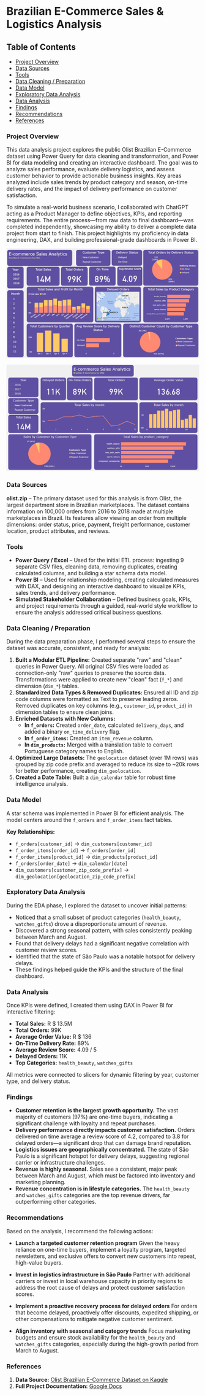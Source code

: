 # Brazilian E-Commerce Sales & Logistics Analysis

## Table of Contents

- [Project Overview](#project-overview)
- [Data Sources](#data-sources)
- [Tools](#tools)
- [Data Cleaning / Preparation](#data-cleaning--preparation)
- [Data Model](#data-model)
- [Exploratory Data Analysis](#exploratory-data-analysis)
- [Data Analysis](#data-analysis)
- [Findings](#findings)
- [Recommendations](#recommendations)
- [References](#references)

### Project Overview
This data analysis project explores the public Olist Brazilian E-Commerce dataset using Power Query for data cleaning and transformation, and Power BI for data modeling and creating an interactive dashboard. The goal was to analyze sales performance, evaluate delivery logistics, and assess customer behavior to provide actionable business insights. Key areas analyzed include sales trends by product category and season, on-time delivery rates, and the impact of delivery performance on customer satisfaction.

To simulate a real-world business scenario, I collaborated with ChatGPT acting as a Product Manager to define objectives, KPIs, and reporting requirements. The entire process—from raw data to final dashboard—was completed independently, showcasing my ability to deliver a complete data project from start to finish. This project highlights my proficiency in data engineering, DAX, and building professional-grade dashboards in Power BI.

![Dashboard](Delivery_Dashboard.JPG)

![Dashboard](Sales_Dashboard.JPG)

### Data Sources
**olist.zip** – The primary dataset used for this analysis is from Olist, the largest department store in Brazilian marketplaces. The dataset contains information on 100,000 orders from 2016 to 2018 made at multiple marketplaces in Brazil. Its features allow viewing an order from multiple dimensions: order status, price, payment, freight performance, customer location, product attributes, and reviews.

### Tools
- **Power Query / Excel** – Used for the initial ETL process: ingesting 9 separate CSV files, cleaning data, removing duplicates, creating calculated columns, and building a star schema data model.
- **Power BI** – Used for relationship modeling, creating calculated measures with DAX, and designing an interactive dashboard to visualize KPIs, sales trends, and delivery performance.
- **Simulated Stakeholder Collaboration** – Defined business goals, KPIs, and project requirements through a guided, real-world style workflow to ensure the analysis addressed critical business questions.

### Data Cleaning / Preparation

During the data preparation phase, I performed several steps to ensure the dataset was accurate, consistent, and ready for analysis:

1.  **Built a Modular ETL Pipeline:** Created separate "raw" and "clean" queries in Power Query. All original CSV files were loaded as connection-only "raw" queries to preserve the source data. Transformations were applied to create new "clean" fact (`f_*`) and dimension (`dim_*`) tables.
2.  **Standardized Data Types & Removed Duplicates:** Ensured all ID and zip code columns were formatted as Text to preserve leading zeros. Removed duplicates on key columns (e.g., `customer_id`, `product_id`) in dimension tables to ensure clean joins.
3.  **Enriched Datasets with New Columns:**
    -   **In `f_orders`:** Created `order_date`, calculated `delivery_days`, and added a binary `on_time_delivery` flag.
    -   **In `f_order_items`:** Created an `item_revenue` column.
    -   **In `dim_products`:** Merged with a translation table to convert Portuguese category names to English.
4.  **Optimized Large Datasets:** The `geolocation` dataset (over 1M rows) was grouped by zip code prefix and averaged to reduce its size to ~20k rows for better performance, creating `dim_geolocation`.
5.  **Created a Date Table:** Built a `dim_calendar` table for robust time intelligence analysis.

### Data Model
A star schema was implemented in Power BI for efficient analysis. The model centers around the `f_orders` and `f_order_items` fact tables.

**Key Relationships:**
- `f_orders[customer_id]` → `dim_customers[customer_id]`
- `f_order_items[order_id]` → `f_orders[order_id]`
- `f_order_items[product_id]` → `dim_products[product_id]`
- `f_orders[order_date]` → `dim_calendar[date]`
- `dim_customers[customer_zip_code_prefix]` → `dim_geolocation[geolocation_zip_code_prefix]`

*<!-- You can upload a screenshot of your model view here -->*

### Exploratory Data Analysis

During the EDA phase, I explored the dataset to uncover initial patterns:

-   Noticed that a small subset of product categories (`health_beauty`, `watches_gifts`) drove a disproportionate amount of revenue.
-   Discovered a strong seasonal pattern, with sales consistently peaking between March and August.
-   Found that delivery delays had a significant negative correlation with customer review scores.
-   Identified that the state of São Paulo was a notable hotspot for delivery delays.
-   These findings helped guide the KPIs and the structure of the final dashboard.

### Data Analysis

Once KPIs were defined, I created them using DAX in Power BI for interactive filtering:

-   **Total Sales:** R $ 13.5M
-   **Total Orders:** 99K
-   **Average Order Value:** R $ 136
-   **On-Time Delivery Rate:** 89%
-   **Average Review Score:** 4.09 / 5
-   **Delayed Orders:** 11K
-   **Top Categories:** `health_beauty`, `watches_gifts`

All metrics were connected to slicers for dynamic filtering by year, customer type, and delivery status.

### Findings

-   **Customer retention is the largest growth opportunity.** The vast majority of customers (97%) are one-time buyers, indicating a significant challenge with loyalty and repeat purchases.
-   **Delivery performance directly impacts customer satisfaction.** Orders delivered on time average a review score of 4.2, compared to 3.8 for delayed orders—a significant drop that can damage brand reputation.
-   **Logistics issues are geographically concentrated.** The state of São Paulo is a significant hotspot for delivery delays, suggesting regional carrier or infrastructure challenges.
-   **Revenue is highly seasonal.** Sales see a consistent, major peak between March and August, which must be factored into inventory and marketing planning.
-   **Revenue concentration is in lifestyle categories.** The `health_beauty` and `watches_gifts` categories are the top revenue drivers, far outperforming other categories.

### Recommendations
Based on the analysis, I recommend the following actions:

-   **Launch a targeted customer retention program**
    Given the heavy reliance on one-time buyers, implement a loyalty program, targeted newsletters, and exclusive offers to convert new customers into repeat, high-value buyers.

-   **Invest in logistics infrastructure in São Paulo**
    Partner with additional carriers or invest in local warehouse capacity in priority regions to address the root cause of delays and protect customer satisfaction scores.

-   **Implement a proactive recovery process for delayed orders**
    For orders that become delayed, proactively offer discounts, expedited shipping, or other compensations to mitigate negative customer sentiment.

-   **Align inventory with seasonal and category trends**
    Focus marketing budgets and ensure stock availability for the `health_beauty` and `watches_gifts` categories, especially during the high-growth period from March to August.

### References
1.  **Data Source:** [Olist Brazilian E-Commerce Dataset on Kaggle](https://www.kaggle.com/datasets/olistbr/brazilian-ecommerce)
2.  **Full Project Documentation:** [Google Docs](https://docs.google.com/document/d/1S60ZvomIyd0ilG-7VkKODcn7GMerpiFFOxSPCxJCIr4/edit?usp=sharing)

